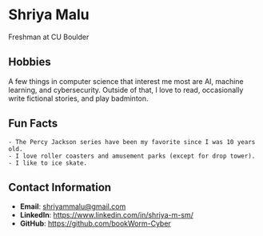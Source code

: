 # Shriya Malu
Freshman at CU Boulder

## Hobbies
A few things in computer science that interest me most are AI, machine learning, and cybersecurity. Outside of that, I love to read, occasionally write fictional stories, and play badminton.

## Fun Facts
    - The Percy Jackson series have been my favorite since I was 10 years old.
    - I love roller coasters and amusement parks (except for drop tower).
    - I like to ice skate.

## Contact Information
- **Email**: shriyammalu@gmail.com
- **LinkedIn**: https://www.linkedin.com/in/shriya-m-sm/
- **GitHub**: https://github.com/bookWorm-Cyber

